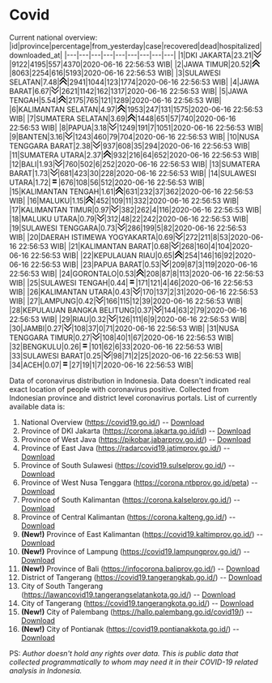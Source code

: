 # Covid
Current national overview:
|id|province|percentage|from_yesterday|case|recovered|dead|hospitalized|downloaded_at|
|---|---|---|---|---|---|---|---|---|
|1|DKI JAKARTA|23.21|![down](https://github.com/ariefrachmannn/covid/raw/master/img/rsz_down.png)|9122|4195|557|4370|2020-06-16 22:56:53 WIB|
|2|JAWA TIMUR|20.52|![up](https://github.com/ariefrachmannn/covid/raw/master/img/rsz_img_186982.png)|8063|2254|616|5193|2020-06-16 22:56:53 WIB|
|3|SULAWESI SELATAN|7.48|![up](https://github.com/ariefrachmannn/covid/raw/master/img/rsz_img_186982.png)|2941|1044|123|1774|2020-06-16 22:56:53 WIB|
|4|JAWA BARAT|6.67|![down](https://github.com/ariefrachmannn/covid/raw/master/img/rsz_down.png)|2621|1142|162|1317|2020-06-16 22:56:53 WIB|
|5|JAWA TENGAH|5.54|![up](https://github.com/ariefrachmannn/covid/raw/master/img/rsz_img_186982.png)|2175|765|121|1289|2020-06-16 22:56:53 WIB|
|6|KALIMANTAN SELATAN|4.97|![up](https://github.com/ariefrachmannn/covid/raw/master/img/rsz_img_186982.png)|1953|247|131|1575|2020-06-16 22:56:53 WIB|
|7|SUMATERA SELATAN|3.69|![up](https://github.com/ariefrachmannn/covid/raw/master/img/rsz_img_186982.png)|1448|651|57|740|2020-06-16 22:56:53 WIB|
|8|PAPUA|3.18|![down](https://github.com/ariefrachmannn/covid/raw/master/img/rsz_down.png)|1249|191|7|1051|2020-06-16 22:56:53 WIB|
|9|BANTEN|3.16|![down](https://github.com/ariefrachmannn/covid/raw/master/img/rsz_down.png)|1243|460|79|704|2020-06-16 22:56:53 WIB|
|10|NUSA TENGGARA BARAT|2.38|![down](https://github.com/ariefrachmannn/covid/raw/master/img/rsz_down.png)|937|608|35|294|2020-06-16 22:56:53 WIB|
|11|SUMATERA UTARA|2.37|![up](https://github.com/ariefrachmannn/covid/raw/master/img/rsz_img_186982.png)|932|216|64|652|2020-06-16 22:56:53 WIB|
|12|BALI|1.93|![down](https://github.com/ariefrachmannn/covid/raw/master/img/rsz_down.png)|760|502|6|252|2020-06-16 22:56:53 WIB|
|13|SUMATERA BARAT|1.73|![down](https://github.com/ariefrachmannn/covid/raw/master/img/rsz_down.png)|681|423|30|228|2020-06-16 22:56:53 WIB|
|14|SULAWESI UTARA|1.72|![equal](https://github.com/ariefrachmannn/covid/raw/master/img/rsz_equal.png)|676|108|56|512|2020-06-16 22:56:53 WIB|
|15|KALIMANTAN TENGAH|1.61|![up](https://github.com/ariefrachmannn/covid/raw/master/img/rsz_img_186982.png)|631|232|37|362|2020-06-16 22:56:53 WIB|
|16|MALUKU|1.15|![up](https://github.com/ariefrachmannn/covid/raw/master/img/rsz_img_186982.png)|452|109|11|332|2020-06-16 22:56:53 WIB|
|17|KALIMANTAN TIMUR|0.97|![down](https://github.com/ariefrachmannn/covid/raw/master/img/rsz_down.png)|382|262|4|116|2020-06-16 22:56:53 WIB|
|18|MALUKU UTARA|0.79|![down](https://github.com/ariefrachmannn/covid/raw/master/img/rsz_down.png)|312|48|22|242|2020-06-16 22:56:53 WIB|
|19|SULAWESI TENGGARA|0.73|![down](https://github.com/ariefrachmannn/covid/raw/master/img/rsz_down.png)|286|199|5|82|2020-06-16 22:56:53 WIB|
|20|DAERAH ISTIMEWA YOGYAKARTA|0.69|![down](https://github.com/ariefrachmannn/covid/raw/master/img/rsz_down.png)|272|211|8|53|2020-06-16 22:56:53 WIB|
|21|KALIMANTAN BARAT|0.68|![down](https://github.com/ariefrachmannn/covid/raw/master/img/rsz_down.png)|268|160|4|104|2020-06-16 22:56:53 WIB|
|22|KEPULAUAN RIAU|0.65|![up](https://github.com/ariefrachmannn/covid/raw/master/img/rsz_img_186982.png)|254|146|16|92|2020-06-16 22:56:53 WIB|
|23|PAPUA BARAT|0.53|![down](https://github.com/ariefrachmannn/covid/raw/master/img/rsz_down.png)|209|87|3|119|2020-06-16 22:56:53 WIB|
|24|GORONTALO|0.53|![up](https://github.com/ariefrachmannn/covid/raw/master/img/rsz_img_186982.png)|208|87|8|113|2020-06-16 22:56:53 WIB|
|25|SULAWESI TENGAH|0.44|![equal](https://github.com/ariefrachmannn/covid/raw/master/img/rsz_equal.png)|171|121|4|46|2020-06-16 22:56:53 WIB|
|26|KALIMANTAN UTARA|0.43|![down](https://github.com/ariefrachmannn/covid/raw/master/img/rsz_down.png)|170|137|2|31|2020-06-16 22:56:53 WIB|
|27|LAMPUNG|0.42|![down](https://github.com/ariefrachmannn/covid/raw/master/img/rsz_down.png)|166|115|12|39|2020-06-16 22:56:53 WIB|
|28|KEPULAUAN BANGKA BELITUNG|0.37|![down](https://github.com/ariefrachmannn/covid/raw/master/img/rsz_down.png)|144|63|2|79|2020-06-16 22:56:53 WIB|
|29|RIAU|0.32|![down](https://github.com/ariefrachmannn/covid/raw/master/img/rsz_down.png)|126|111|6|9|2020-06-16 22:56:53 WIB|
|30|JAMBI|0.27|![down](https://github.com/ariefrachmannn/covid/raw/master/img/rsz_down.png)|108|37|0|71|2020-06-16 22:56:53 WIB|
|31|NUSA TENGGARA TIMUR|0.27|![down](https://github.com/ariefrachmannn/covid/raw/master/img/rsz_down.png)|108|40|1|67|2020-06-16 22:56:53 WIB|
|32|BENGKULU|0.26|![equal](https://github.com/ariefrachmannn/covid/raw/master/img/rsz_equal.png)|101|62|6|33|2020-06-16 22:56:53 WIB|
|33|SULAWESI BARAT|0.25|![down](https://github.com/ariefrachmannn/covid/raw/master/img/rsz_down.png)|98|71|2|25|2020-06-16 22:56:53 WIB|
|34|ACEH|0.07|![equal](https://github.com/ariefrachmannn/covid/raw/master/img/rsz_equal.png)|27|19|1|7|2020-06-16 22:56:53 WIB|

Data of coronavirus distribution in Indonesia. Data doesn't indicated real exact location of people with coronavirus positive. Collected from Indonesian province and district level coronavirus portals. List of currently available data is:
1. National Overview (https://covid19.go.id/) -- [Download](https://www.dropbox.com/s/66ly270fw4y76fx/covid_nasional.csv?dl=0)
2. Province of DKI Jakarta (https://corona.jakarta.go.id/id) -- [Download](https://riwayat-file-covid-19-dki-jakarta-jakartagis.hub.arcgis.com/)
3. Province of West Java (https://pikobar.jabarprov.go.id/) -- [Download](https://www.dropbox.com/s/alg0zp60fylq6cn/covid_jabar.csv?dl=0)
4. Province of East Java (https://radarcovid19.jatimprov.go.id/) -- [Download](https://www.dropbox.com/sh/e7vtgcnl4ckbvr4/AADo9UMRDZvrhHn66qTHZOvNa?dl=0)
5. Province of South Sulawesi (https://covid19.sulselprov.go.id/) -- [Download](https://www.dropbox.com/s/z5ek23lwcztj7z7/covid_sulsel.csv?dl=0)
6. Province of West Nusa Tenggara (https://corona.ntbprov.go.id/peta) -- [Download](https://www.dropbox.com/s/4p2k93n42xx0c00/covid_ntb.csv?dl=0)
7. Province of South Kalimantan (https://corona.kalselprov.go.id/) -- [Download](https://www.dropbox.com/sh/7aa2kvz8lb04pzz/AADH1Oj5oFMw2mp-D3JStPRsa?dl=0)
8. Province of Central Kalimantan (https://corona.kalteng.go.id/) -- [Download](https://www.dropbox.com/s/9q01v5r3ys2ozk4/covid_kalteng.csv?dl=0)
9. **(New!)** Province of East Kalimantan (https://covid19.kaltimprov.go.id/) -- [Download](https://www.dropbox.com/sh/qhpxj532nm80goa/AAB6ek_fp1__ieTR0TFQpfIga?dl=0)
10. **(New!)** Province of Lampung (https://covid19.lampungprov.go.id/) -- [Download](https://www.dropbox.com/s/ecuew6oa9kzwqwx/covid_lampung.csv?dl=0)
11. **(New!)** Province of Bali (https://infocorona.baliprov.go.id/) -- [Download](https://www.dropbox.com/sh/iceiwun4ufttmiu/AAC7dSRMpfTjPI1Lfzw-LeCUa?dl=0)
12. District of Tangerang (https://covid19.tangerangkab.go.id/) -- [Download](https://www.dropbox.com/sh/yxovyy6sy5bnz4p/AACZzVHinisKmz8oQWyQJ3nua?dl=0)
13. City of South Tangerang (https://lawancovid19.tangerangselatankota.go.id/) -- [Download](https://www.dropbox.com/s/zlvxo4ivswdzmle/covid_tangsel.csv?dl=0)
14. City of Tangerang (https://covid19.tangerangkota.go.id/) -- [Download](https://www.dropbox.com/s/e53224kvdrpjzy0/covid_tangkot.csv?dl=0)
15. **(New!)** City of Palembang (https://hallo.palembang.go.id/covid19/) -- [Download](https://www.dropbox.com/sh/oj17bhwhlpjht9e/AABZEG-OiaSaFvikATDx6coEa?dl=0)
16. **(New!)** City of Pontianak (https://covid19.pontianakkota.go.id/) -- [Download](https://www.dropbox.com/sh/66if3y4ly51j4sh/AADQ-zwLGa7Kz4ZzJgDw2-3na?dl=0)

PS: *Author doesn't hold any rights over data. This is public data that collected programmatically to whom may need it in their COVID-19 related analysis in Indonesia.*
